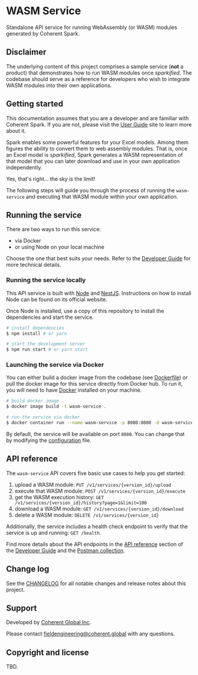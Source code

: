 # WASM Service

Standalone API service for running WebAssembly (or WASM) modules generated by
Coherent Spark.

## Disclaimer

The underlying content of this project comprises a sample service (**not** a
product) that demonstrates how to run WASM modules once _sparkified_. The codebase
should serve as a reference for developers who wish to integrate WASM modules into
their own applications.

## Getting started

This documentation assumes that you are a developer and are familiar with Coherent
Spark. If you are not, please visit the [User Guide][user-guide] site to learn
more about it.

Spark enables some powerful features for your Excel models. Among them figures
the ability to convert them to web assembly modules. That is, once an Excel model
is _sparkified_, Spark generates a WASM representation of that model that you can
later download and use in your own application independently.

Yes, that's right... the sky is the limit!

The following steps will guide you through the process of running the `wasm-service`
and executing that WASM module within your own application.

## Running the service

There are two ways to run this service:

- via Docker
- or using Node on your local machine

Choose the one that best suits your needs. Refer to the [Developer Guide](docs/DEVELOPER.md)
for more technical details.

### Running the service locally

This API service is built with [Node](https://nodejs.org) and [NestJS](https://nestjs.com/).
Instructions on how to install Node can be found on its official website.

Once Node is installed, use a copy of this repository to install the dependencies
and start the service.

```bash
# install dependencies
$ npm install # or yarn

# start the development server
$ npm run start # or yarn start
```

### Launching the service via Docker

You can either build a docker image from the codebase (see [Dockerfile](Dockerfile))
or pull the docker image for this service directly from Docker hub. To run it,
you will need to have [Docker](https://www.docker.com/) installed on your machine.

```bash
# build docker image
$ docker image build -t wasm-service .

# run the service via docker
$ docker container run --name wasm-service -p 8080:8080 -d wasm-service
```

By default, the service will be available on port `8080`. You can change that
by modifying the [configuration](.config/config.yml) file.

## API reference

The `wasm-service` API covers five basic use cases to help you get started:

1. upload a WASM module: `PUT /v1/services/{version_id}/upload`
2. execute that WASM module: `POST /v1/services/{version_id}/execute`
3. get the WASM execution history: `GET /v1/services/{version_id}/history?page=1&limit=100`
4. download a WASM module: `GET /v1/services/{version_id}/download`
5. delete a WASM module: `DELETE /v1/services/{version_id}`

Additionally, the service includes a health check endpoint to verify that the
service is up and running: `GET /health`.

Find more details about the API endpoints in the [API reference](docs/DEVELOPER.md#api-reference)
section of the [Developer Guide](docs/DEVELOPER.md) and the
[Postman collection](docs/postman-collection.json).

## Change log

See the [CHANGELOG](CHANGELOG.md) for all notable changes and release notes about
this project.

## Support

Developed by [Coherent Global Inc][coherent-site].

Please contact <fieldengineering@coherent.global> with any questions.

## Copyright and license

TBD.

<!-- References -->

[coherent-site]: https://www.coherent.global
[user-guide]: https://coherent.gitbook.io/spark/T1wG85lxdoEsRrNQJvPj/
